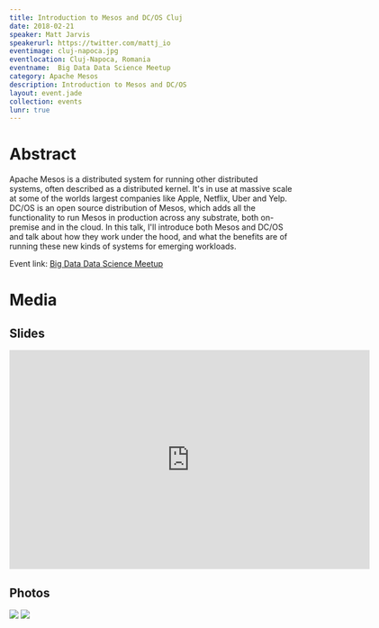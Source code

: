 ```yaml
---
title: Introduction to Mesos and DC/OS Cluj
date: 2018-02-21
speaker: Matt Jarvis
speakerurl: https://twitter.com/mattj_io
eventimage: cluj-napoca.jpg
eventlocation: Cluj-Napoca, Romania
eventname:  Big Data Data Science Meetup
category: Apache Mesos
description: Introduction to Mesos and DC/OS
layout: event.jade
collection: events
lunr: true
---
```


# Abstract

Apache Mesos is a distributed system for running other distributed systems, often described as a distributed kernel. It's in use at massive scale at some of the worlds largest companies like Apple, Netflix, Uber and Yelp. DC/OS is an open source distribution of Mesos, which adds all the functionality to run Mesos in production across any substrate, both on-premise and in the cloud. In this talk, I'll introduce both Mesos and DC/OS and talk about how they work under the hood, and what the benefits are of running these new kinds of systems for emerging workloads. 

Event link: <a href="https://www.meetup.com/Big-Data-Data-Science-Meetup-Cluj-Napoca/events/247378623/">Big Data Data Science Meetup</a>

# Media
## Slides

<iframe src="https://docs.google.com/presentation/d/1GWPjW3oHkZsn4EcwE7hd2zkWT0Q4vPkEgQJDcWVW8q4/embed?start=false&loop=false&delayms=3000" frameborder="0" width="640" height="389" allowfullscreen="true" mozallowfullscreen="true" webkitallowfullscreen="true"></iframe>

## Photos

<img src="https://drive.google.com/uc?id=0B3o8rnwkwKWYOVRFQllkU214WDJkTlFkNURtbUptV2VLZjJj">
<img src="https://drive.google.com/uc?id=149Telx87XLTufcBaq_9zu2hYoWnqjvNR">
